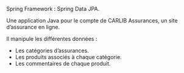 Spring Framework : Spring Data JPA.

Une application Java pour le compte de CARLIB Assurances, un site d’assurance en ligne.

Il manipule les différentes données :

   - Les catégories d’assurances.
   - Les produits associés à chaque catégorie.
   - Les commentaires de chaque produit.
